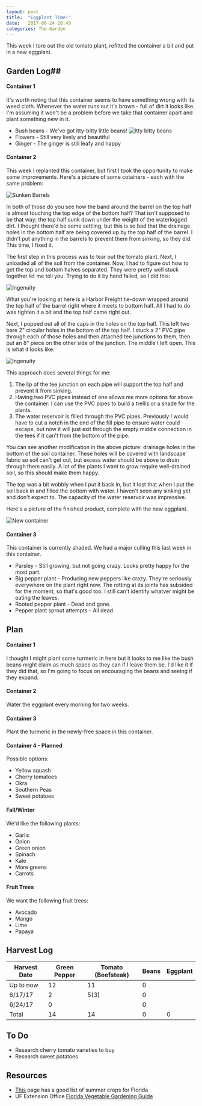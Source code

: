 ```yaml
---
layout: post
title:  "Eggplant Time!"
date:   2017-06-24 20:49
categories: The-Garden
---
```

This week I tore out the old tomato plant, refitted the container a bit and put in a new eggplant.

## Garden Log##

#### Container 1

It's worth noting that this container seems to have something wrong with its weed cloth. Whenever the water runs out it's brown - full of dirt it looks like. I'm assuming it won't be a problem before we take that container apart and plant something new in it.

* Bush beans - We've got itty-bitty little beans! ![Itty bitty beans]({{site.basepath}}/img/IMG_20170623_071232770.jpg)
* Flowers - Still very lively and beautiful
* Ginger - The ginger is still leafy and happy

#### Container 2

This week I replanted this container, but first I took the opportunity to make some improvements. Here's a picture of some cotainers - each with the same problem:

![Sunken Barrels]({{site.basepath}}/img/IMG_20170531_153748474_HDR.jpg)

In both of those do you see how the band around the barrel on the top half is almost touching the top edge of the bottom half? That isn't supposed to be that way: the top half sunk down under the weight of the waterlogged dirt. I thought there'd be some settling, but this is so bad that the drainage holes in the bottom half are being covered up by the top half of the barrel. I didn't put anything in the barrels to prevent them from sinking, so they did. This time, I fixed it.

The first step in this process was to tear out the tomato plant. Next, I unloaded all of the soil from the container. Now, I had to figure out how to get the top and bottom halves separated. They were pretty well stuck together let me tell you. Trying to do it by hand failed, so I did this:

![Ingenuity]({{site.basepath}}/img/IMG_20170623_185631949.jpg)

What you're looking at here is a Harbor Freight tie-down wrapped around the top half of the barrel right where it meets to bottom half. All I had to do was tighten it a bit and the top half came right out. 

Next, I popped out all of the caps in the holes on the top half. This left two bare 2" circular holes in the bottom of the top half. I stuck a 2" PVC pipe through each of those holes and then attached tee junctions to them, then put an 8" piece on the other side of the junction. The middle I left open. This is what it looks like:

![Ingenuity]({{site.basepath}}/img/IMG_20170623_192300553.jpg)

This approach does several things for me:

1. The lip of the tee junction on each pipe will support the top half and prevent it from sinking. 
2. Having two PVC pipes instead of one allows me more options for above the container: I can use the PVC pipes to build a trellis or a shade for the plants.
3. The water reservoir is filled through the PVC pipes. Previously I would have to cut a notch in the end of the fill pipe to ensure water could escape, but now it will just exit through the empty middle connection in the tees if it can't from the bottom of the pipe.

You can see another modification in the above picture: drainage holes in the bottom of the soil container. These holes will be covered with landscape fabric so soil can't get out, but excess water should be above to drain through them easily. A lot of the plants I want to grow require well-drained soil, so this should make them happy. 

The top was a bit wobbly when I put it back in, but it lost that when I put the soil back in and filled the bottom with water. I haven't seen any sinking yet and don't expect to. The capacity of the water reservoir was impressive. 

Here's a picture of the finished product, complete with the new eggplant.

![New container]({{site.basepath}}/img/IMG_20170623_200653090_HDR.jpg)

#### Container 3

This container is currently shaded. We had a major culling this last week in this container.

* Parsley - Still growing, but not going crazy. Looks pretty happy for the most part. 
* Big pepper plant - Producing new peppers like crazy. They're seriously everywhere on the plant right now. The rotting at its joints has subsided for the moment, so that's good too. I still can't identify whatver might be eating the leaves.
* Rooted pepper plant - Dead and gone. 
* Pepper plant sprout attempts - All dead.

## Plan ##

#### Container 1

I thought I might plant some turmeric in here but it looks to me like the bush beans might claim as much space as they can if I leave them be. I'd like it if they did that, so I'm going to focus on encouraging the beans and seeing if they expand.

#### Container 2

Water the eggplant every morning for two weeks. 

#### Container 3

Plant the turmeric in the newly-free space in this container.

#### Container 4 - Planned

Possible options:

* Yellow squash 
* Cherry tomatoes
* Okra
* Southern Peas
* Sweet potatoes

#### Fall/Winter

We'd like the following plants:

* Garlic
* Onion
* Green onion
* Spinach
* Kale
* More greens
* Carrots

#### Fruit Trees

We want the following fruit trees:

* Avocado
* Mango
* Lime
* Papaya



## Harvest Log ##

| Harvest Date | Green Pepper | Tomato (Beefsteak) | Beans | Eggplant |
|--------------|--------------|--------------------|-------|----------|
| Up to now | 12 | 11 | 0 | 
| 6/17/17 | 2 | 5(3) | 0 |
| 6/24/17 | 0 |  | 0 |
| Total | 14 | 14 | 0 | 0 |


## To Do ##

* Research cherry tomato varieties to buy
* Research sweet potatoes

## Resources ##
* [This](http://www.foginfo.org/2014/06/05/summer-gardening-in-florida-its-hot-hot-hot/) page has a good list of summer crops for Florida
* UF Extension Office [Florida Vegetable Gardening Guide](http://edis.ifas.ufl.edu/pdffiles/vh/vh02100.pdf)


